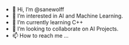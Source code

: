 - 👋 Hi, I’m @sanewolff
- 👀 I’m interested in AI and Machine Learning.
- 🌱 I’m currently learning C++
- 💞️ I’m looking to collaborate on AI Projects.
- 📫 How to reach me ...

<!---
sanewolff/sanewolff is a ✨ special ✨ repository because its `README.md` (this file) appears on your GitHub profile.
You can click the Preview link to take a look at your changes.
--->
